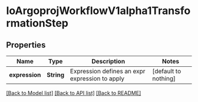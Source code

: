 # IoArgoprojWorkflowV1alpha1TransformationStep


## Properties
Name | Type | Description | Notes
------------ | ------------- | ------------- | -------------
**expression** | **String** | Expression defines an expr expression to apply | [default to nothing]


[[Back to Model list]](../README.md#models) [[Back to API list]](../README.md#api-endpoints) [[Back to README]](../README.md)


